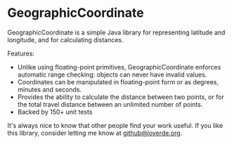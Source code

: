 GeographicCoordinate
====================

GeographicCoordinate is a simple Java library for representing latitude and longitude, and for calculating distances.

Features:

* Unlike using floating-point primitives, GeographicCoordinate enforces automatic range checking:  objects can never have invalid values.
* Coordinates can be manipulated in floating-point form or as degrees, minutes and seconds.
* Provides the ability to calculate the distance between two points, or for the total travel distance between an unlimited number of points.
* Backed by 150+ unit tests

It's always nice to know that other people find your work useful.  If you like this library, consider letting me know at github@loverde.org.
